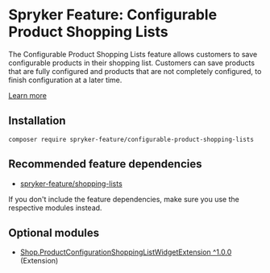 # Spryker Feature: Configurable Product Shopping Lists

The Configurable Product Shopping Lists feature allows customers to save configurable products in their shopping list. Customers can save products that are fully configured and products that are not completely configured, to finish configuration at a later time.

[Learn more](https://docs.spryker.com/docs/pbc/all/product-information-management/202307.0/base-shop/feature-overviews/configurable-product-feature-overview/configurable-product-feature-overview.html)

## Installation

```
composer require spryker-feature/configurable-product-shopping-lists
```

## Recommended feature dependencies
- [spryker-feature/shopping-lists](https://github.com/spryker-feature/shopping-lists)

If you don't include the feature dependencies, make sure you use the respective modules instead.

## Optional modules
- [Shop.ProductConfigurationShoppingListWidgetExtension ^1.0.0](https://github.com/spryker-shop/product-configuration-shopping-list-widget-extension) (Extension)

